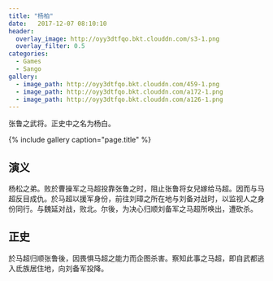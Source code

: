 ```yaml
---
title: "杨柏"
date:   2017-12-07 08:10:10
header:
  overlay_image: http://oyy3dtfqo.bkt.clouddn.com/s3-1.png
  overlay_filter: 0.5
categories:
  - Games
  - Sango
gallery:
  - image_path: http://oyy3dtfqo.bkt.clouddn.com/459-1.png
  - image_path: http://oyy3dtfqo.bkt.clouddn.com/a172-1.png
  - image_path: http://oyy3dtfqo.bkt.clouddn.com/a126-1.png
---
```


张鲁之武将。正史中之名为杨白。

{% include gallery caption="page.title" %}

## 演义

杨松之弟。败於曹操军之马超投靠张鲁之时，阻止张鲁将女兒嫁给马超。因而与马超反目成仇。於马超以援军身份，前往刘璋之所在地与刘备对战时，以监视人之身份同行。与魏延对战，败北。尔後，为决心归顺刘备军之马超所唤出，遭砍杀。

## 正史

於马超归顺张鲁後，因畏惧马超之能力而企图杀害。察知此事之马超，即自武都逃入氐族居住地，向刘备军投降。